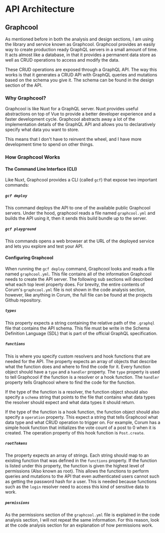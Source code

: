 # API Architecture

## Graphcool

As mentioned before in both the analysis and design sections, I am using the
library and service known as Graphcool. Graphcool provides an easily way to
create production ready GraphQL servers in a small amount of time. It acts
almost like a database, in that it provides a permanent data store as well as
CRUD operations to access and modify the data.

These CRUD operations are exposed through a GraphQL API. The way this works is
that it generates a CRUD API with GraphQL queries and mutations based on the
schema you give it. The schema can be found in the design section of the API.

### Why Graphcool?

Graphcool is like Nuxt for a GraphQL server. Nuxt provides useful abstractions
on top of Vue to provide a better developer experience and a faster development
cycle. Graphcool abstracts away a lot of the implementation details of the
GraphQL API and allows you to declaratively specify what data you want to store.

This means that I don't have to reinvent the wheel, and I have more development
time to spend on other things.

### How Graphcool Works

#### The Command Line Interface (CLI)

Like Nuxt, Graphcool provides a CLI (called `gcf`) that expose two important
commands:

##### `gcf deploy`

This command deploys the API to one of the available public Graphcool servers.
Under the hood, graphcool reads a file named `graphcool.yml` and builds the API
using it, then it sends this build bundle up to the server.

##### `gcf playground`

This commands opens a web browser at the URL of the deployed service and lets
you explore and test your API.

#### Configuring Graphcool

When running the `gcf deploy` command, Graphcool looks and reads a file named
`graphcool.yml`. This file contains all of the information Graphcool needs to
create the API server. The following sub sections will described what each top
level property does. For brevity, the entire contents of Corum's `graphcool.yml`
file is not shown in the code analysis section, however, like anything in Corum,
the full file can be found at the projects Github repository.

##### `types`

This property expects a string containing the relative path of the `.graphql`
file that contains the API schema. This file must be write in the Schema
Definition Language (SDL) that is part of the official GraphQL specification.

##### `functions`

This is where you specify custom resolvers and hook functions that are needed
for the API. The property expects an array of objects that describe what the
function does and where to find the code for it. Every function object should
have a `type` and a `handler` property. The `type` property is used to tell
Graphcool if the function is a resolver or a hook function. The `handler`
property tells Graphcool where to find the code for the function.

If the type of the function is a resolver, the function object should also
specify a `schema` string that points to the file that contains what data types
the resolver should expect and what data types it should return.

If the type of the function is a hook function, the function object should also
specify a `operation` property. This expect a string that tells Graphcool what
data type and what CRUD operation to trigger on. For example, Corum has a simple
hook function that initializes the vote count of a post to 0 when it is created.
The operation property of this hook function is `Post.create`.

##### `rootTokens`

The property expects an array of strings. Each string should map to an existing
function that was defined in the `functions` property. If the function is listed
under this property, the function is given the highest level of permissions
(Also known as root). This allows the functions to perform queries and mutations
to the API that even authenticated users cannot such as getting the password
hash for a user. This is needed because functions such as the `login` resolver
need to access this kind of sensitive data to work.

##### `permissions`

As the permissions section of the `graphcool.yml` file is explained in the code
analysis section, I will not repeat the same information. For this reason, look
at the code analysis section for an explanation of how permissions work.
